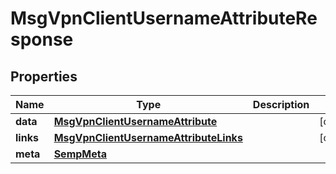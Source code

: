 

# MsgVpnClientUsernameAttributeResponse


## Properties

| Name | Type | Description | Notes |
|------------ | ------------- | ------------- | -------------|
|**data** | [**MsgVpnClientUsernameAttribute**](MsgVpnClientUsernameAttribute.md) |  |  [optional] |
|**links** | [**MsgVpnClientUsernameAttributeLinks**](MsgVpnClientUsernameAttributeLinks.md) |  |  [optional] |
|**meta** | [**SempMeta**](SempMeta.md) |  |  |



